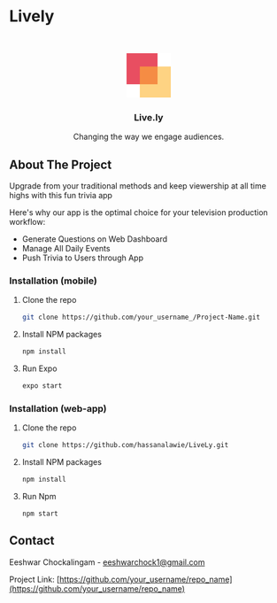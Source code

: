 # Lively

<br />
<p align="center">
  <a href="https://github.com/othneildrew/Best-README-Template">
    <img src="assets/logo.png" alt="Logo" width="80" height="80">
  </a>

  <h3 align="center">Live.ly</h3>

  <p align="center">
    Changing the way we engage audiences.
</p>

## About The Project

Upgrade from your traditional methods and keep viewership at all time highs with this fun trivia app

Here's why our app is the optimal choice for your television production workflow:
* Generate Questions on Web Dashboard
* Manage All Daily Events 
* Push Trivia to Users through App

### Installation (mobile)

1. Clone the repo
   ```sh
   git clone https://github.com/your_username_/Project-Name.git
   ```
3. Install NPM packages
   ```sh
   npm install
   ```
4. Run Expo 
   ```sh
   expo start
   ```
   
   
### Installation (web-app)

1. Clone the repo
   ```sh
   git clone https://github.com/hassanalawie/LiveLy.git
   ```
3. Install NPM packages
   ```sh
   npm install
   ```
4. Run Npm 
   ```JS
   npm start
   ```
   
   
## Contact

Eeshwar Chockalingam - eeshwarchock1@gmail.com

Project Link: [https://github.com/your_username/repo_name](https://github.com/your_username/repo_name)
